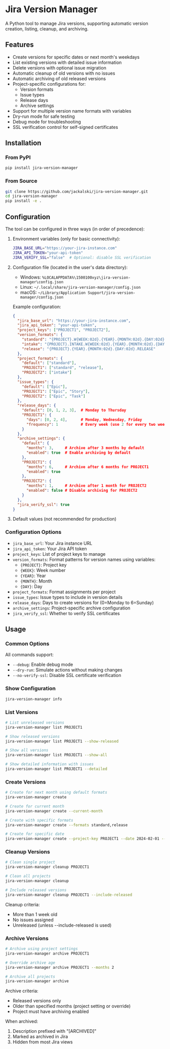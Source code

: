 # Jira Version Manager

A Python tool to manage Jira versions, supporting automatic version creation, listing, cleanup, and archiving.

## Features

- Create versions for specific dates or next month's weekdays
- List existing versions with detailed issue information
- Delete versions with optional issue migration
- Automatic cleanup of old versions with no issues
- Automatic archiving of old released versions
- Project-specific configurations for:
  - Version formats
  - Issue types
  - Release days
  - Archive settings
- Support for multiple version name formats with variables
- Dry-run mode for safe testing
- Debug mode for troubleshooting
- SSL verification control for self-signed certificates

## Installation

### From PyPI
```bash
pip install jira-version-manager
```

### From Source
```bash
git clone https://github.com/jackalski/jira-version-manager.git
cd jira-version-manager
pip install -e .
```

## Configuration

The tool can be configured in three ways (in order of precedence):

1. Environment variables (only for basic connectivity):
   ```bash
   JIRA_BASE_URL="https://your-jira-instance.com"
   JIRA_API_TOKEN="your-api-token"
   JIRA_VERIFY_SSL="false"  # Optional: disable SSL verification
   ```

2. Configuration file (located in the user's data directory):
   - Windows: `%LOCALAPPDATA%\1500100xyz\jira-version-manager\config.json`
   - Linux: `~/.local/share/jira-version-manager/config.json`
   - macOS: `~/Library/Application Support/jira-version-manager/config.json`

   Example configuration:
   ```json
   {
     "jira_base_url": "https://your-jira-instance.com",
     "jira_api_token": "your-api-token",
     "project_keys": ["PROJECT1", "PROJECT2"],
     "version_formats": {
       "standard": "{PROJECT}.W{WEEK:02d}.{YEAR}.{MONTH:02d}.{DAY:02d}",
       "intake": "{PROJECT}.INTAKE.W{WEEK:02d}.{YEAR}.{MONTH:02d}.{DAY:02d}",
       "release": "{PROJECT}.{YEAR}.{MONTH:02d}.{DAY:02d}.RELEASE"
     },
     "project_formats": {
       "default": ["standard"],
       "PROJECT1": ["standard", "release"],
       "PROJECT2": ["intake"]
     },
     "issue_types": {
       "default": ["Epic"],
       "PROJECT1": ["Epic", "Story"],
       "PROJECT2": ["Epic", "Task"]
     },
     "release_days": {
       "default": [0, 1, 2, 3],  # Monday to Thursday
       "PROJECT1": {
         "days": [0, 2, 4],      # Monday, Wednesday, Friday
         "frequency": 1          # Every week (use 2 for every two weeks)
       }
     },
     "archive_settings": {
       "default": {
         "months": 3,     # Archive after 3 months by default
         "enabled": true  # Enable archiving by default
       },
       "PROJECT1": {
         "months": 6,     # Archive after 6 months for PROJECT1
         "enabled": true
       },
       "PROJECT2": {
         "months": 1,     # Archive after 1 month for PROJECT2
         "enabled": false # Disable archiving for PROJECT2
       }
     },
     "jira_verify_ssl": true
   }
   ```

3. Default values (not recommended for production)

### Configuration Options

- `jira_base_url`: Your Jira instance URL
- `jira_api_token`: Your Jira API token
- `project_keys`: List of project keys to manage
- `version_formats`: Format patterns for version names using variables:
  - `{PROJECT}`: Project key
  - `{WEEK}`: Week number
  - `{YEAR}`: Year
  - `{MONTH}`: Month
  - `{DAY}`: Day
- `project_formats`: Format assignments per project
- `issue_types`: Issue types to include in version details
- `release_days`: Days to create versions for (0=Monday to 6=Sunday)
- `archive_settings`: Project-specific archive configuration
- `jira_verify_ssl`: Whether to verify SSL certificates

## Usage

### Common Options
All commands support:
- `--debug`: Enable debug mode
- `--dry-run`: Simulate actions without making changes
- `--no-verify-ssl`: Disable SSL certificate verification

### Show Configuration
```bash
jira-version-manager info
```

### List Versions
```bash
# List unreleased versions
jira-version-manager list PROJECT1

# Show released versions
jira-version-manager list PROJECT1 --show-released

# Show all versions
jira-version-manager list PROJECT1 --show-all

# Show detailed information with issues
jira-version-manager list PROJECT1 --detailed
```

### Create Versions
```bash
# Create for next month using default formats
jira-version-manager create

# Create for current month
jira-version-manager create --current-month

# Create with specific formats
jira-version-manager create --formats standard,release

# Create for specific date
jira-version-manager create --project-key PROJECT1 --date 2024-02-01 --formats intake,release
```

### Cleanup Versions
```bash
# Clean single project
jira-version-manager cleanup PROJECT1

# Clean all projects
jira-version-manager cleanup

# Include released versions
jira-version-manager cleanup PROJECT1 --include-released
```

Cleanup criteria:
- More than 1 week old
- No issues assigned
- Unreleased (unless --include-released is used)

### Archive Versions
```bash
# Archive using project settings
jira-version-manager archive PROJECT1

# Override archive age
jira-version-manager archive PROJECT1 --months 2

# Archive all projects
jira-version-manager archive
```

Archive criteria:
- Released versions only
- Older than specified months (project setting or override)
- Project must have archiving enabled

When archived:
1. Description prefixed with "[ARCHIVED]"
2. Marked as archived in Jira
3. Hidden from most Jira views